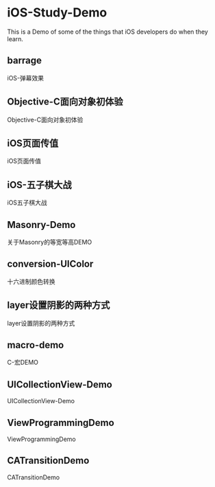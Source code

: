 # iOS-Study-Demo
This is a Demo of some of the things that iOS developers do when they learn.

## barrage

iOS-弹幕效果

## Objective-C面向对象初体验

Objective-C面向对象初体验

## iOS页面传值

iOS页面传值

## iOS-五子棋大战

iOS五子棋大战

## Masonry-Demo

关于Masonry的等宽等高DEMO

## conversion-UIColor

十六进制颜色转换

## layer设置阴影的两种方式

layer设置阴影的两种方式

## macro-demo

C-宏DEMO

## UICollectionView-Demo

UICollectionView-Demo

## ViewProgrammingDemo

ViewProgrammingDemo

## CATransitionDemo

CATransitionDemo